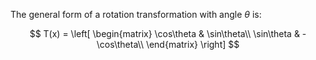 The general form of a rotation transformation with angle $\theta$ is:

$$
T(x) = 
\left[
\begin{matrix}
\cos\theta & \sin\theta\\
\sin\theta & -\cos\theta\\
\end{matrix}
\right]
$$
